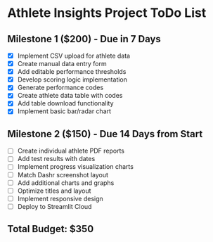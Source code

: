 # Athlete Insights Project ToDo List

## Milestone 1 ($200) - Due in 7 Days

- [x] Implement CSV upload for athlete data
- [x] Create manual data entry form
- [x] Add editable performance thresholds
- [x] Develop scoring logic implementation
- [x] Generate performance codes
- [x] Create athlete data table with codes
- [x] Add table download functionality
- [x] Implement basic bar/radar chart

## Milestone 2 ($150) - Due 14 Days from Start

- [ ] Create individual athlete PDF reports
- [ ] Add test results with dates
- [ ] Implement progress visualization charts
- [ ] Match Dashr screenshot layout
- [ ] Add additional charts and graphs
- [ ] Optimize titles and layout
- [ ] Implement responsive design
- [ ] Deploy to Streamlit Cloud

## Total Budget: $350
